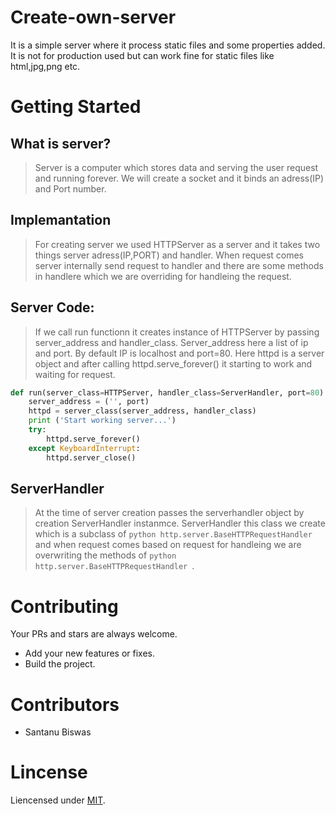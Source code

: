 # Create-own-server
It is a simple server where it process static files and some properties added.
It is not for production used but can work fine for static files like html,jpg,png etc.
# Getting Started
## What is server?
> Server is a computer which stores data and serving the user request and running forever. We will create a socket and  it binds an adress(IP) and Port number.
## Implemantation
> For creating server we used HTTPServer as a server and it takes two things server adress(IP,PORT) and handler. When request comes server internally send request to handler and there are some methods in handlere which we are overriding for handleing the request.
## Server Code:
> If we call run functionn it creates instance of HTTPServer by passing server_address and handler_class. Server_address here a list of ip and port. By default IP is localhost and port=80. Here httpd is a server object and after calling httpd.serve_forever() it starting to work and waiting for request.
```python
def run(server_class=HTTPServer, handler_class=ServerHandler, port=80):
    server_address = ('', port)
    httpd = server_class(server_address, handler_class)
    print ('Start working server...')
    try:
        httpd.serve_forever()
    except KeyboardInterrupt:
        httpd.server_close()
```
## ServerHandler
> At the time of server creation passes the serverhandler object by creation ServerHandler instanmce. ServerHandler this class we create which is a subclass of ```python http.server.BaseHTTPRequestHandler ```and when request comes based on request for handleing we are overwriting the methods of ```python http.server.BaseHTTPRequestHandler ```.
# Contributing
Your PRs and stars are always welcome.
- Add your new features or fixes.
- Build the project.
# Contributors
- Santanu Biswas
# Lincense
Liencensed under [MIT](LICENSE).
